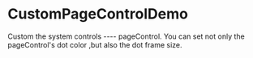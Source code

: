 # CustomPageControlDemo
Custom the system controls ---- pageControl. You can set not only the pageControl's dot color ,but also the dot frame size.
